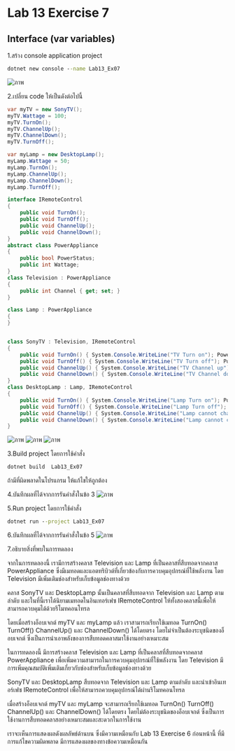 # Lab 13 Exercise 7

## Interface (var variables)

1.สร้าง console application project

```cmd
dotnet new console --name Lab13_Ex07
```
![ภาพ](https://github.com/AnchisaPhetnoi/03376836-OOP-2566-Lab-13/assets/144197034/1d997402-3523-4d63-81c8-8c5d605c0eea)

2.เปลี่ยน code ให้เป็นดังต่อไปนี้

```cs
var myTV = new SonyTV();
myTV.Wattage = 100;
myTV.TurnOn();
myTV.ChannelUp();
myTV.ChannelDown();
myTV.TurnOff();

var myLamp = new DesktopLamp();
myLamp.Wattage = 50;
myLamp.TurnOn();
myLamp.ChannelUp();
myLamp.ChannelDown();
myLamp.TurnOff();

interface IRemoteControl
{
    public void TurnOn();
    public void TurnOff();
    public void ChannelUp();
    public void ChannelDown();
}
abstract class PowerAppliance
{
    public bool PowerStatus;
    public int Wattage;
}
class Television : PowerAppliance
{
    public int Channel { get; set; }
}

class Lamp : PowerAppliance
{
}


class SonyTV : Television, IRemoteControl
{
    public void TurnOn() { System.Console.WriteLine("TV Turn on"); PowerStatus = true; }
    public void TurnOff() { System.Console.WriteLine("TV Turn off"); PowerStatus = false; }
    public void ChannelUp() { System.Console.WriteLine("TV Channel up"); }
    public void ChannelDown() { System.Console.WriteLine("TV Channel down"); }
}
class DesktopLamp : Lamp, IRemoteControl
{
    public void TurnOn() { System.Console.WriteLine("Lamp Turn on"); PowerStatus = true; }
    public void TurnOff() { System.Console.WriteLine("Lamp Turn off"); PowerStatus = false; }
    public void ChannelUp() { System.Console.WriteLine("Lamp cannot change channel"); }
    public void ChannelDown() { System.Console.WriteLine("Lamp cannot change channel"); }
}
```
![ภาพ](https://github.com/AnchisaPhetnoi/03376836-OOP-2566-Lab-13/assets/144197034/a1b67879-6def-4c3d-a216-48e22bab0c02)
![ภาพ](https://github.com/AnchisaPhetnoi/03376836-OOP-2566-Lab-13/assets/144197034/fb648d64-fb76-4b18-98f3-6085300d0ac4)
![ภาพ](https://github.com/AnchisaPhetnoi/03376836-OOP-2566-Lab-13/assets/144197034/781b561f-a3ba-4322-b744-48eaac57bcb6)

3.Build project โดยการใช้คำสั่ง

```cmd
dotnet build  Lab13_Ex07
```

ถ้ามีที่ผิดพลาดในโปรแกรม ให้แก้ไขให้ถูกต้อง

4.บันทึกผลที่ได้จากการรันคำสั่งในข้อ 3
![ภาพ](https://github.com/AnchisaPhetnoi/03376836-OOP-2566-Lab-13/assets/144197034/7ea93400-9786-4291-9071-1237e8471211)

5.Run project โดยการใช้คำสั่ง

```cmd
dotnet run --project Lab13_Ex07
```

6.บันทึกผลที่ได้จากการรันคำสั่งในข้อ 5
![ภาพ](https://github.com/AnchisaPhetnoi/03376836-OOP-2566-Lab-13/assets/144197034/28856535-3296-415c-adaa-7960e4a16228)

7.อธิบายสิ่งที่พบในการทดลอง

จากในการทดลองนี้ เรามีการสร้างคลาส Television และ Lamp ที่เป็นคลาสที่สืบทอดจากคลาส PowerAppliance ซึ่งมีเมทอดและแอตทริบิวต์ที่เกี่ยวข้องกับการควบคุมอุปกรณ์ที่ใช้พลังงาน โดย Television มีเพิ่มเติมช่องสำหรับเก็บข้อมูลช่องทางด้วย

คลาส SonyTV และ DesktopLamp นั้นเป็นคลาสที่สืบทอดจาก Television และ Lamp ตามลำดับ และในที่นี้เราได้นิยามเมทอดในอินเทอร์เฟซ IRemoteControl ให้ทั้งสองคลาสนี้เพื่อให้สามารถควบคุมได้ด้วยรีโมทคอนโทรล

โดยเมื่อสร้างอ็อบเจกต์ myTV และ myLamp แล้ว เราสามารถเรียกใช้เมทอด TurnOn() TurnOff() ChannelUp() และ ChannelDown() ได้โดยตรง โดยไม่จำเป็นต้องระบุชนิดของอ็อบเจกต์ ซึ่งเป็นการนำเอาพลังของการสืบทอดคลาสมาใช้งานอย่างเหมาะสม

ในการทดลองนี้ มีการสร้างคลาส Television และ Lamp ที่เป็นคลาสที่สืบทอดจากคลาส PowerAppliance เพื่อเพิ่มความสามารถในการควบคุมอุปกรณ์ที่ใช้พลังงาน โดย Television มีการเพิ่มคุณสมบัติเพิ่มเติมเกี่ยวกับช่องสำหรับเก็บข้อมูลช่องทางด้วย

SonyTV และ DesktopLamp สืบทอดจาก Television และ Lamp ตามลำดับ และนำเข้าอินเทอร์เฟซ IRemoteControl เพื่อให้สามารถควบคุมอุปกรณ์ได้ผ่านรีโมทคอนโทรล

เมื่อสร้างอ็อบเจกต์ myTV และ myLamp จะสามารถเรียกใช้เมทอด TurnOn() TurnOff() ChannelUp() และ ChannelDown() ได้โดยตรง โดยไม่ต้องระบุชนิดของอ็อบเจกต์ ซึ่งเป็นการใช้งานการสืบทอดคลาสอย่างเหมาะสมและสะดวกในการใช้งาน

เราจะเห็นการแสดงผลดังผลลัพธ์ด้านบน ซึ่งมีความเหมือนกับ  Lab 13 Exercise 6 ก่อนหน้านี้ ที่มีการแก้ไขความผิดพลาด มีการแสดงผลของทางข้อความเหมือนกัน
